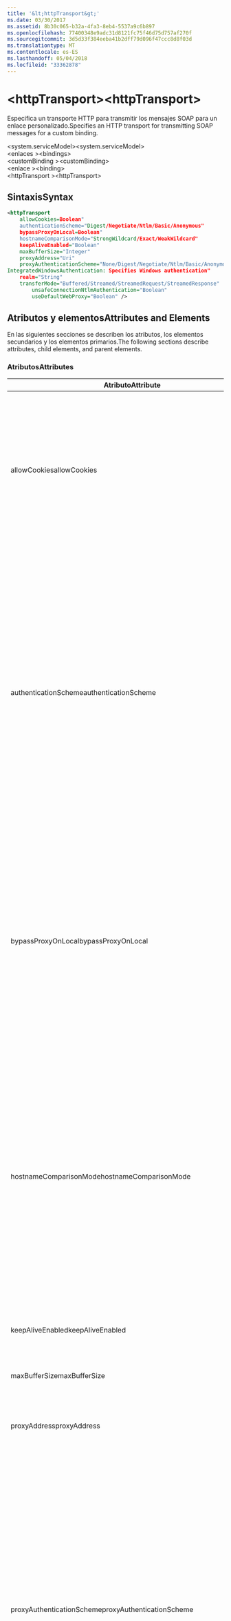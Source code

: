 ```yaml
---
title: '&lt;httpTransport&gt;'
ms.date: 03/30/2017
ms.assetid: 8b30c065-b32a-4fa3-8eb4-5537a9c6b897
ms.openlocfilehash: 77400348e9adc31d8121fc75f46d75d757af270f
ms.sourcegitcommit: 3d5d33f384eeba41b2dff79d096f47ccc8d8f03d
ms.translationtype: MT
ms.contentlocale: es-ES
ms.lasthandoff: 05/04/2018
ms.locfileid: "33362878"
---
```

# <a name="lthttptransportgt"></a><span data-ttu-id="f7f16-102">&lt;httpTransport&gt;</span><span class="sxs-lookup"><span data-stu-id="f7f16-102">&lt;httpTransport&gt;</span></span>
<span data-ttu-id="f7f16-103">Especifica un transporte HTTP para transmitir los mensajes SOAP para un enlace personalizado.</span><span class="sxs-lookup"><span data-stu-id="f7f16-103">Specifies an HTTP transport for transmitting SOAP messages for a custom binding.</span></span>  
  
 <span data-ttu-id="f7f16-104">\<system.serviceModel></span><span class="sxs-lookup"><span data-stu-id="f7f16-104">\<system.serviceModel></span></span>  
<span data-ttu-id="f7f16-105">\<enlaces ></span><span class="sxs-lookup"><span data-stu-id="f7f16-105">\<bindings></span></span>  
<span data-ttu-id="f7f16-106">\<customBinding ></span><span class="sxs-lookup"><span data-stu-id="f7f16-106">\<customBinding></span></span>  
<span data-ttu-id="f7f16-107">\<enlace ></span><span class="sxs-lookup"><span data-stu-id="f7f16-107">\<binding></span></span>  
<span data-ttu-id="f7f16-108">\<httpTransport ></span><span class="sxs-lookup"><span data-stu-id="f7f16-108">\<httpTransport></span></span>  
  
## <a name="syntax"></a><span data-ttu-id="f7f16-109">Sintaxis</span><span class="sxs-lookup"><span data-stu-id="f7f16-109">Syntax</span></span>  
  
```xml  
<httpTransport  
    allowCookies=Boolean"  
    authenticationScheme="Digest/Negotiate/Ntlm/Basic/Anonymous"  
    bypassProxyOnLocal=Boolean"  
    hostnameComparisonMode="StrongWildcard/Exact/WeakWildcard"  
    keepAliveEnabled="Boolean"  
    maxBufferSize="Integer"  
    proxyAddress="Uri"  
    proxyAuthenticationScheme="None/Digest/Negotiate/Ntlm/Basic/Anonymous"  
IntegratedWindowsAuthentication: Specifies Windows authentication"  
    realm="String"  
    transferMode="Buffered/Streamed/StreamedRequest/StreamedResponse"  
        unsafeConnectionNtlmAuthentication="Boolean"  
        useDefaultWebProxy="Boolean" />  
```  
  
## <a name="attributes-and-elements"></a><span data-ttu-id="f7f16-110">Atributos y elementos</span><span class="sxs-lookup"><span data-stu-id="f7f16-110">Attributes and Elements</span></span>  
 <span data-ttu-id="f7f16-111">En las siguientes secciones se describen los atributos, los elementos secundarios y los elementos primarios.</span><span class="sxs-lookup"><span data-stu-id="f7f16-111">The following sections describe attributes, child elements, and parent elements.</span></span>  
  
### <a name="attributes"></a><span data-ttu-id="f7f16-112">Atributos</span><span class="sxs-lookup"><span data-stu-id="f7f16-112">Attributes</span></span>  
  
|<span data-ttu-id="f7f16-113">Atributo</span><span class="sxs-lookup"><span data-stu-id="f7f16-113">Attribute</span></span>|<span data-ttu-id="f7f16-114">Descripción</span><span class="sxs-lookup"><span data-stu-id="f7f16-114">Description</span></span>|  
|---------------|-----------------|  
|<span data-ttu-id="f7f16-115">allowCookies</span><span class="sxs-lookup"><span data-stu-id="f7f16-115">allowCookies</span></span>|<span data-ttu-id="f7f16-116">Un valor booleano que especifica si el cliente acepta las cookies y las propaga en solicitudes futuras.</span><span class="sxs-lookup"><span data-stu-id="f7f16-116">A Boolean value that specifies whether the client accepts cookies and propagates them on future requests.</span></span> <span data-ttu-id="f7f16-117">De manera predeterminada, es `false`.</span><span class="sxs-lookup"><span data-stu-id="f7f16-117">The default is `false`.</span></span><br /><br /> <span data-ttu-id="f7f16-118">Puede usar este atributo al interactuar con los servicios Web ASMX que utilizan cookies.</span><span class="sxs-lookup"><span data-stu-id="f7f16-118">You can use this attribute when you interact with ASMX Web services that use cookies.</span></span> <span data-ttu-id="f7f16-119">De esta manera, puede estar seguro de que las cookies devueltas del servidor se copian automáticamente en todas las solicitudes de cliente futuras para ese servicio.</span><span class="sxs-lookup"><span data-stu-id="f7f16-119">In this way, you can be sure that the cookies returned from the server are automatically copied to all future client requests for that service.</span></span>|  
|<span data-ttu-id="f7f16-120">authenticationScheme</span><span class="sxs-lookup"><span data-stu-id="f7f16-120">authenticationScheme</span></span>|<span data-ttu-id="f7f16-121">Especifica el protocolo utilizado para autenticar solicitudes de cliente que son procesadas por un agente de escucha HTTP.</span><span class="sxs-lookup"><span data-stu-id="f7f16-121">Specifies the protocol used to authenticate client requests being processed by an HTTP listener.</span></span> <span data-ttu-id="f7f16-122">Los valores válidos son los siguientes:</span><span class="sxs-lookup"><span data-stu-id="f7f16-122">Valid values include the following:</span></span><br /><br /> <span data-ttu-id="f7f16-123">-Digest: Especifica la autenticación implícita.</span><span class="sxs-lookup"><span data-stu-id="f7f16-123">-   Digest: Specifies digest authentication.</span></span><br /><span data-ttu-id="f7f16-124">-Negotiate: Negocia con el cliente para determinar el esquema de autenticación.</span><span class="sxs-lookup"><span data-stu-id="f7f16-124">-   Negotiate: Negotiates with the client to determine the authentication scheme.</span></span> <span data-ttu-id="f7f16-125">Si cliente y el servidor son compatibles con Kerberos, se utiliza; de lo contrario, se utiliza NTLM.</span><span class="sxs-lookup"><span data-stu-id="f7f16-125">If both client and server support Kerberos, it is used; otherwise, NTLM is used.</span></span><br /><span data-ttu-id="f7f16-126">-Ntlm: Especifica la autenticación NTLM.</span><span class="sxs-lookup"><span data-stu-id="f7f16-126">-   Ntlm: Specifies NTLM authentication.</span></span><br /><span data-ttu-id="f7f16-127">-Basic: Especifica la autenticación básica.</span><span class="sxs-lookup"><span data-stu-id="f7f16-127">-   Basic: Specifies basic authentication.</span></span><br /><span data-ttu-id="f7f16-128">-Anonymous: Especifica la autenticación anónima.</span><span class="sxs-lookup"><span data-stu-id="f7f16-128">-   Anonymous: Specifies anonymous authentication.</span></span><br /><br /> <span data-ttu-id="f7f16-129">El valor predeterminado es Anonymous.</span><span class="sxs-lookup"><span data-stu-id="f7f16-129">The default is Anonymous.</span></span> <span data-ttu-id="f7f16-130">Este atributo es del tipo <xref:System.Net.AuthenticationSchemes>.</span><span class="sxs-lookup"><span data-stu-id="f7f16-130">This attribute is of type <xref:System.Net.AuthenticationSchemes>.</span></span> <span data-ttu-id="f7f16-131">Se puede establecer este atributo sólo una vez.</span><span class="sxs-lookup"><span data-stu-id="f7f16-131">This attribute can only be set once.</span></span>|  
|<span data-ttu-id="f7f16-132">bypassProxyOnLocal</span><span class="sxs-lookup"><span data-stu-id="f7f16-132">bypassProxyOnLocal</span></span>|<span data-ttu-id="f7f16-133">Valor de tipo booleano que indica si se omitirá el servidor proxy para las direcciones locales.</span><span class="sxs-lookup"><span data-stu-id="f7f16-133">A Boolean value that indicates whether to bypass the proxy server for local addresses.</span></span> <span data-ttu-id="f7f16-134">De manera predeterminada, es `false`.</span><span class="sxs-lookup"><span data-stu-id="f7f16-134">The default is `false`.</span></span><br /><br /> <span data-ttu-id="f7f16-135">Una dirección local es la que está en la LAN local o intranet.</span><span class="sxs-lookup"><span data-stu-id="f7f16-135">A local address is one that is on the local LAN or intranet.</span></span><br /><br /> <span data-ttu-id="f7f16-136">Windows Communication Foundation (WCF) siempre omite el proxy si la dirección de servicio comienza con http://localhost.</span><span class="sxs-lookup"><span data-stu-id="f7f16-136">Windows Communication Foundation (WCF) always ignores the proxy if the service address begins with http://localhost.</span></span><br /><br /> <span data-ttu-id="f7f16-137">Debería utilizar el nombre del host en lugar del localhost si desea que los clientes pasen por un proxy al comunicarse con los servicios en el mismo equipo.</span><span class="sxs-lookup"><span data-stu-id="f7f16-137">You should use the host name rather than localhost if you want clients to go through a proxy when talking to services on the same machine.</span></span>|  
|<span data-ttu-id="f7f16-138">hostnameComparisonMode</span><span class="sxs-lookup"><span data-stu-id="f7f16-138">hostnameComparisonMode</span></span>|<span data-ttu-id="f7f16-139">Especifica el modo de comparación de nombres de host HTTP usado para analizar los URI.</span><span class="sxs-lookup"><span data-stu-id="f7f16-139">Specifies the HTTP hostname comparison mode used to parse URIs.</span></span> <span data-ttu-id="f7f16-140">Los valores válidos son</span><span class="sxs-lookup"><span data-stu-id="f7f16-140">Valid values are,</span></span><br /><br /> <span data-ttu-id="f7f16-141">-StrongWildcard: ("+") coincide con todos los posibles nombres del host en el contexto de esquema especificado, puerto y URI relativo.</span><span class="sxs-lookup"><span data-stu-id="f7f16-141">-   StrongWildcard: ("+") matches all possible hostnames in the context of the specified scheme, port and relative URI.</span></span><br /><span data-ttu-id="f7f16-142">-Exacto: ningún carácter comodín</span><span class="sxs-lookup"><span data-stu-id="f7f16-142">-   Exact: no wildcards</span></span><br /><span data-ttu-id="f7f16-143">-WeakWildcard: ("\*") coincide con todo posible nombre de host en el contexto de esquema especificado, puerto y URI relativo con los que no se han coincidido explícitamente o a través del mecanismo de carácter comodín fuerte.</span><span class="sxs-lookup"><span data-stu-id="f7f16-143">-   WeakWildcard: ("\*") matches all possible hostname in the context of the specified scheme, port and relative UIR that have not been matched explicitly or through the strong wildcard mechanism.</span></span><br /><br /> <span data-ttu-id="f7f16-144">El valor predeterminado es StrongWildcard.</span><span class="sxs-lookup"><span data-stu-id="f7f16-144">The default is StrongWildcard.</span></span> <span data-ttu-id="f7f16-145">Este atributo es del tipo `System.ServiceModel.HostnameComparisonMode`.</span><span class="sxs-lookup"><span data-stu-id="f7f16-145">This attribute is of type `System.ServiceModel.HostnameComparisonMode`.</span></span>|  
|<span data-ttu-id="f7f16-146">keepAliveEnabled</span><span class="sxs-lookup"><span data-stu-id="f7f16-146">keepAliveEnabled</span></span>|<span data-ttu-id="f7f16-147">Un valor booleano que especifica si se debe establecer una conexión continua con el recurso de Internet.</span><span class="sxs-lookup"><span data-stu-id="f7f16-147">A Boolean value that specifies whether to make a persistent connection to the internet resource.</span></span>|  
|<span data-ttu-id="f7f16-148">maxBufferSize</span><span class="sxs-lookup"><span data-stu-id="f7f16-148">maxBufferSize</span></span>|<span data-ttu-id="f7f16-149">Un entero positivo que especifica el tamaño máximo del búfer.</span><span class="sxs-lookup"><span data-stu-id="f7f16-149">A positive integer that specifies the maximum size of the buffer.</span></span> <span data-ttu-id="f7f16-150">El valor predeterminado es 524288.</span><span class="sxs-lookup"><span data-stu-id="f7f16-150">The default is 524288</span></span>|  
|<span data-ttu-id="f7f16-151">proxyAddress</span><span class="sxs-lookup"><span data-stu-id="f7f16-151">proxyAddress</span></span>|<span data-ttu-id="f7f16-152">Un URI que especifica la dirección del proxy HTTP.</span><span class="sxs-lookup"><span data-stu-id="f7f16-152">A URI that specifies the address of the HTTP proxy.</span></span> <span data-ttu-id="f7f16-153">Si `useSystemWebProxy` es `true`, este valor debe ser `null`.</span><span class="sxs-lookup"><span data-stu-id="f7f16-153">If `useSystemWebProxy` is `true`, this setting must be `null`.</span></span> <span data-ttu-id="f7f16-154">De manera predeterminada, es `null`.</span><span class="sxs-lookup"><span data-stu-id="f7f16-154">The default is `null`.</span></span>|  
|<span data-ttu-id="f7f16-155">proxyAuthenticationScheme</span><span class="sxs-lookup"><span data-stu-id="f7f16-155">proxyAuthenticationScheme</span></span>|<span data-ttu-id="f7f16-156">Especifica el protocolo utilizado para autenticar solicitudes de cliente que son procesadas por un proxy HTTP.</span><span class="sxs-lookup"><span data-stu-id="f7f16-156">Specifies the protocol used for authenticating client requests being processed by an HTTP proxy.</span></span> <span data-ttu-id="f7f16-157">Los valores válidos son los siguientes:</span><span class="sxs-lookup"><span data-stu-id="f7f16-157">Valid values include the following:</span></span><br /><br /> <span data-ttu-id="f7f16-158">-None: No se realiza la autenticación.</span><span class="sxs-lookup"><span data-stu-id="f7f16-158">-   None: No authentication is performed.</span></span><br /><span data-ttu-id="f7f16-159">-Digest: Especifica la autenticación implícita.</span><span class="sxs-lookup"><span data-stu-id="f7f16-159">-   Digest: Specifies digest authentication.</span></span><br /><span data-ttu-id="f7f16-160">-Negotiate: Negocia con el cliente para determinar el esquema de autenticación.</span><span class="sxs-lookup"><span data-stu-id="f7f16-160">-   Negotiate: Negotiates with the client to determine the authentication scheme.</span></span> <span data-ttu-id="f7f16-161">Si cliente y el servidor son compatibles con Kerberos, se utiliza; de lo contrario, se utiliza NTLM.</span><span class="sxs-lookup"><span data-stu-id="f7f16-161">If both client and server support Kerberos, it is used; otherwise, NTLM is used.</span></span><br /><span data-ttu-id="f7f16-162">-Ntlm: Especifica la autenticación NTLM.</span><span class="sxs-lookup"><span data-stu-id="f7f16-162">-   Ntlm: Specifies NTLM authentication.</span></span><br /><span data-ttu-id="f7f16-163">-Basic: Especifica la autenticación básica.</span><span class="sxs-lookup"><span data-stu-id="f7f16-163">-   Basic: Specifies basic authentication.</span></span><br /><span data-ttu-id="f7f16-164">-Anonymous: Especifica la autenticación anónima.</span><span class="sxs-lookup"><span data-stu-id="f7f16-164">-   Anonymous: Specifies anonymous authentication.</span></span><br /><span data-ttu-id="f7f16-165">-IntegratedWindowsAuthentication: Especifica la autenticación de Windows.</span><span class="sxs-lookup"><span data-stu-id="f7f16-165">-   IntegratedWindowsAuthentication: Specifies Windows authentication.</span></span><br /><br /> <span data-ttu-id="f7f16-166">El valor predeterminado es Anonymous.</span><span class="sxs-lookup"><span data-stu-id="f7f16-166">The default is Anonymous.</span></span> <span data-ttu-id="f7f16-167">Este atributo es del tipo <xref:System.Net.AuthenticationSchemes>.</span><span class="sxs-lookup"><span data-stu-id="f7f16-167">This attribute is of type <xref:System.Net.AuthenticationSchemes>.</span></span>|  
|<span data-ttu-id="f7f16-168">realm</span><span class="sxs-lookup"><span data-stu-id="f7f16-168">realm</span></span>|<span data-ttu-id="f7f16-169">Una cadena que especifica el dominio kerberos que se utilizará en el proxy/servidor.</span><span class="sxs-lookup"><span data-stu-id="f7f16-169">A string that specifies the realm to use on the proxy/server.</span></span> <span data-ttu-id="f7f16-170">El valor predeterminado es una cadena vacía.</span><span class="sxs-lookup"><span data-stu-id="f7f16-170">The default is an empty string.</span></span><br /><br /> <span data-ttu-id="f7f16-171">Los servidores usan los dominios para particionar recursos protegidos.</span><span class="sxs-lookup"><span data-stu-id="f7f16-171">Servers use realms to partition protected resources.</span></span> <span data-ttu-id="f7f16-172">Cada partición puede tener su propio esquema de autenticación y/o base de datos de autorización.</span><span class="sxs-lookup"><span data-stu-id="f7f16-172">Each partition can have its own authentication scheme and/or authorization database.</span></span> <span data-ttu-id="f7f16-173">Los dominios sólo se utilizan para la autenticación básica e implícita.</span><span class="sxs-lookup"><span data-stu-id="f7f16-173">Realms are used only for basic and digest authentication.</span></span> <span data-ttu-id="f7f16-174">Cuando un cliente se autentica correctamente, la autenticación es válida para todos los recursos de un dominio kerberos determinado.</span><span class="sxs-lookup"><span data-stu-id="f7f16-174">After a client successfully authenticates, the authentication is valid for all resources in a given realm.</span></span> <span data-ttu-id="f7f16-175">Para obtener una descripción detallada de los dominios, consulte RFC 2617 en http://www.ietf.org.</span><span class="sxs-lookup"><span data-stu-id="f7f16-175">For a detailed description of realms, see RFC 2617 at http://www.ietf.org.</span></span>|  
|<span data-ttu-id="f7f16-176">transferMode</span><span class="sxs-lookup"><span data-stu-id="f7f16-176">transferMode</span></span>|<span data-ttu-id="f7f16-177">Especifica si los mensajes se almacenan en búfer, se transmiten o si son una solicitud o una respuesta.</span><span class="sxs-lookup"><span data-stu-id="f7f16-177">Specifies whether messages are buffered or streamed or a request or response.</span></span> <span data-ttu-id="f7f16-178">Los valores válidos son los siguientes:</span><span class="sxs-lookup"><span data-stu-id="f7f16-178">Valid values include the following:</span></span><br /><br /> <span data-ttu-id="f7f16-179">-Buffered: Los mensajes de solicitud y respuesta se almacenan en búfer.</span><span class="sxs-lookup"><span data-stu-id="f7f16-179">-   Buffered: The request and response messages are buffered.</span></span><br /><span data-ttu-id="f7f16-180">-Modos: Se transmiten los mensajes de solicitud y respuesta.</span><span class="sxs-lookup"><span data-stu-id="f7f16-180">-   Streamed: The request and response messages are streamed.</span></span><br /><span data-ttu-id="f7f16-181">-StreamedRequest: Se transmite el mensaje de solicitud y se almacena en búfer el mensaje de respuesta.</span><span class="sxs-lookup"><span data-stu-id="f7f16-181">-   StreamedRequest: The request message is streamed and the response message is buffered.</span></span><br /><span data-ttu-id="f7f16-182">-StreamedResponse: Que se almacena en búfer el mensaje de solicitud y se transmite el mensaje de respuesta.</span><span class="sxs-lookup"><span data-stu-id="f7f16-182">-   StreamedResponse: The request message is buffered and the response message is streamed.</span></span><br /><br /> <span data-ttu-id="f7f16-183">El valor predeterminado es Buffered.</span><span class="sxs-lookup"><span data-stu-id="f7f16-183">The default is Buffered.</span></span> <span data-ttu-id="f7f16-184">Este atributo es del tipo <xref:System.ServiceModel.TransferMode>.</span><span class="sxs-lookup"><span data-stu-id="f7f16-184">This attribute is of type <xref:System.ServiceModel.TransferMode> .</span></span>|  
|<span data-ttu-id="f7f16-185">unsafeConnectionNtlmAuthentication</span><span class="sxs-lookup"><span data-stu-id="f7f16-185">unsafeConnectionNtlmAuthentication</span></span>|<span data-ttu-id="f7f16-186">Un valor booleano que especifica si la conexión compartida no segura está habilitada en el servidor.</span><span class="sxs-lookup"><span data-stu-id="f7f16-186">A Boolean value that specifies whether Unsafe Connection Sharing is enabled on the server.</span></span> <span data-ttu-id="f7f16-187">De manera predeterminada, es `false`.</span><span class="sxs-lookup"><span data-stu-id="f7f16-187">The default is `false`.</span></span> <span data-ttu-id="f7f16-188">Si está habilitado, la autenticación NTLM se realiza una vez en cada conexión TCP.</span><span class="sxs-lookup"><span data-stu-id="f7f16-188">If enabled, NTLM authentication is performed once on each TCP connection.</span></span>|  
|<span data-ttu-id="f7f16-189">useDefaultWebProxy</span><span class="sxs-lookup"><span data-stu-id="f7f16-189">useDefaultWebProxy</span></span>|<span data-ttu-id="f7f16-190">Un valor que especifica si se utiliza la configuración del proxy del equipo en lugar de la configuración específica del usuario.</span><span class="sxs-lookup"><span data-stu-id="f7f16-190">A Boolean value that specifies whether the machine-wide proxy settings are used rather than the user specific settings.</span></span> <span data-ttu-id="f7f16-191">De manera predeterminada, es `true`.</span><span class="sxs-lookup"><span data-stu-id="f7f16-191">The default is `true`.</span></span>|  
  
### <a name="child-elements"></a><span data-ttu-id="f7f16-192">Elementos secundarios</span><span class="sxs-lookup"><span data-stu-id="f7f16-192">Child Elements</span></span>  
 <span data-ttu-id="f7f16-193">Ninguna</span><span class="sxs-lookup"><span data-stu-id="f7f16-193">None</span></span>  
  
### <a name="parent-elements"></a><span data-ttu-id="f7f16-194">Elementos primarios</span><span class="sxs-lookup"><span data-stu-id="f7f16-194">Parent Elements</span></span>  
  
|<span data-ttu-id="f7f16-195">Elemento</span><span class="sxs-lookup"><span data-stu-id="f7f16-195">Element</span></span>|<span data-ttu-id="f7f16-196">Descripción</span><span class="sxs-lookup"><span data-stu-id="f7f16-196">Description</span></span>|  
|-------------|-----------------|  
|[<span data-ttu-id="f7f16-197">\<enlace ></span><span class="sxs-lookup"><span data-stu-id="f7f16-197">\<binding></span></span>](../../../../../docs/framework/misc/binding.md)|<span data-ttu-id="f7f16-198">Define todas las funcionalidades de enlace del enlace personalizado.</span><span class="sxs-lookup"><span data-stu-id="f7f16-198">Defines all binding capabilities of the custom binding.</span></span>|  
  
## <a name="remarks"></a><span data-ttu-id="f7f16-199">Comentarios</span><span class="sxs-lookup"><span data-stu-id="f7f16-199">Remarks</span></span>  
 <span data-ttu-id="f7f16-200">El elemento `httpTransport` es el punto inicial para crear un enlace personalizado que implementa el protocolo de transporte HTTP.</span><span class="sxs-lookup"><span data-stu-id="f7f16-200">The `httpTransport` element is the starting point for creating a custom binding that implements the HTTP transport protocol.</span></span> <span data-ttu-id="f7f16-201">HTTP es el transporte primario utilizado para fines de interoperabilidad.</span><span class="sxs-lookup"><span data-stu-id="f7f16-201">HTTP is the primary transport used for interoperability purposes.</span></span> <span data-ttu-id="f7f16-202">Este transporte es compatible con Windows Communication Foundation (WCF) para garantizar la interoperabilidad con otras pilas de servicios Web que no sean de WCF.</span><span class="sxs-lookup"><span data-stu-id="f7f16-202">This transport is supported by the Windows Communication Foundation (WCF) to ensure interoperability with other non-WCF Web services stacks.</span></span>  
  
## <a name="see-also"></a><span data-ttu-id="f7f16-203">Vea también</span><span class="sxs-lookup"><span data-stu-id="f7f16-203">See Also</span></span>  
 <xref:System.ServiceModel.Configuration.HttpTransportElement>  
 <xref:System.ServiceModel.Channels.HttpTransportBindingElement>  
 <xref:System.ServiceModel.Channels.TransportBindingElement>  
 <xref:System.ServiceModel.Channels.CustomBinding>  
 [<span data-ttu-id="f7f16-204">Transportes</span><span class="sxs-lookup"><span data-stu-id="f7f16-204">Transports</span></span>](../../../../../docs/framework/wcf/feature-details/transports.md)  
 [<span data-ttu-id="f7f16-205">Elección del transporte</span><span class="sxs-lookup"><span data-stu-id="f7f16-205">Choosing a Transport</span></span>](../../../../../docs/framework/wcf/feature-details/choosing-a-transport.md)  
 [<span data-ttu-id="f7f16-206">Enlaces</span><span class="sxs-lookup"><span data-stu-id="f7f16-206">Bindings</span></span>](../../../../../docs/framework/wcf/bindings.md)  
 [<span data-ttu-id="f7f16-207">Extensión de enlaces</span><span class="sxs-lookup"><span data-stu-id="f7f16-207">Extending Bindings</span></span>](../../../../../docs/framework/wcf/extending/extending-bindings.md)  
 [<span data-ttu-id="f7f16-208">Enlaces personalizados</span><span class="sxs-lookup"><span data-stu-id="f7f16-208">Custom Bindings</span></span>](../../../../../docs/framework/wcf/extending/custom-bindings.md)  
 [<span data-ttu-id="f7f16-209">\<customBinding ></span><span class="sxs-lookup"><span data-stu-id="f7f16-209">\<customBinding></span></span>](../../../../../docs/framework/configure-apps/file-schema/wcf/custombinding.md)
